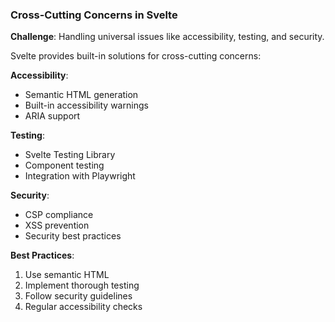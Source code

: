 ### Cross-Cutting Concerns in Svelte

**Challenge**: Handling universal issues like accessibility, testing, and security.

Svelte provides built-in solutions for cross-cutting concerns:

**Accessibility**:
- Semantic HTML generation
- Built-in accessibility warnings
- ARIA support

**Testing**:
- Svelte Testing Library
- Component testing
- Integration with Playwright

**Security**:
- CSP compliance
- XSS prevention
- Security best practices

**Best Practices**:
1. Use semantic HTML
2. Implement thorough testing
3. Follow security guidelines
4. Regular accessibility checks